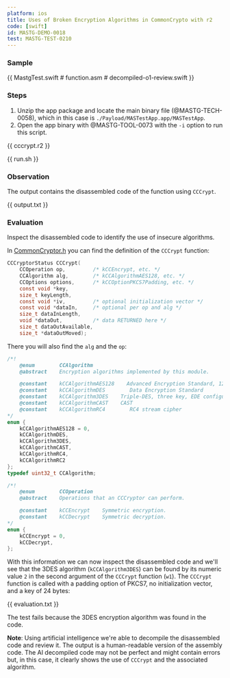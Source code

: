 ```yaml
---
platform: ios
title: Uses of Broken Encryption Algorithms in CommonCrypto with r2
code: [swift]
id: MASTG-DEMO-0018
test: MASTG-TEST-0210
---
```


### Sample

{{ MastgTest.swift # function.asm # decompiled-o1-review.swift }}

### Steps

1. Unzip the app package and locate the main binary file (@MASTG-TECH-0058), which in this case is `./Payload/MASTestApp.app/MASTestApp`.
2. Open the app binary with @MASTG-TOOL-0073 with the `-i` option to run this script.

{{ cccrypt.r2 }}

{{ run.sh }}

### Observation

The output contains the disassembled code of the function using `CCCrypt`.

{{ output.txt }}

### Evaluation

Inspect the disassembled code to identify the use of insecure algorithms.

In [CommonCryptor.h](https://web.archive.org/web/20240606000307/https://opensource.apple.com/source/CommonCrypto/CommonCrypto-36064/CommonCrypto/CommonCryptor.h) you can find the definition of the `CCCrypt` function:

```c
CCCryptorStatus CCCrypt(
    CCOperation op,         /* kCCEncrypt, etc. */
    CCAlgorithm alg,        /* kCCAlgorithmAES128, etc. */
    CCOptions options,      /* kCCOptionPKCS7Padding, etc. */
    const void *key,
    size_t keyLength,
    const void *iv,         /* optional initialization vector */
    const void *dataIn,     /* optional per op and alg */
    size_t dataInLength,
    void *dataOut,          /* data RETURNED here */
    size_t dataOutAvailable,
    size_t *dataOutMoved);
```

There you will also find the `alg` and the `op`:

```c
/*!
    @enum        CCAlgorithm
    @abstract    Encryption algorithms implemented by this module.

    @constant    kCCAlgorithmAES128    Advanced Encryption Standard, 128-bit block
    @constant    kCCAlgorithmDES        Data Encryption Standard
    @constant    kCCAlgorithm3DES    Triple-DES, three key, EDE configuration
    @constant    kCCAlgorithmCAST    CAST
    @constant    kCCAlgorithmRC4        RC4 stream cipher
*/
enum {
    kCCAlgorithmAES128 = 0,
    kCCAlgorithmDES,
    kCCAlgorithm3DES,
    kCCAlgorithmCAST,
    kCCAlgorithmRC4,
    kCCAlgorithmRC2
};
typedef uint32_t CCAlgorithm;

/*!
    @enum        CCOperation
    @abstract    Operations that an CCCryptor can perform.

    @constant    kCCEncrypt    Symmetric encryption.
    @constant    kCCDecrypt    Symmetric decryption.
*/
enum {
    kCCEncrypt = 0,
    kCCDecrypt,
};
```

With this information we can now inspect the disassembled code and we'll see that the 3DES algorithm (`kCCAlgorithm3DES`) can be found by its numeric value `2` in the second argument of the `CCCrypt` function (`w1`). The `CCCrypt` function is called with a padding option of PKCS7, no initialization vector, and a key of 24 bytes:

{{ evaluation.txt }}

The test fails because the 3DES encryption algorithm was found in the code.

**Note**: Using artificial intelligence we're able to decompile the disassembled code and review it. The output is a human-readable version of the assembly code. The AI decompiled code may not be perfect and might contain errors but, in this case, it clearly shows the use of `CCCrypt` and the associated algorithm.
